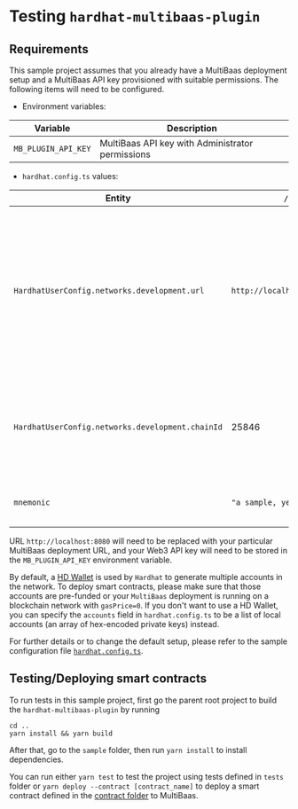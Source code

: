 # Testing `hardhat-multibaas-plugin`

## Requirements

This sample project assumes that you already have a MultiBaas deployment setup and a MultiBaas API key provisioned with suitable permissions. The following items will need to be configured.

- Environment variables:

Variable | Description
----|----
`MB_PLUGIN_API_KEY` | MultiBaas API key with Administrator permissions

- `hardhat.config.ts` values:

Entity | `/sample` Value | Description
----|----|----
`HardhatUserConfig.networks.development.url` | `http://localhost:8080/web3/${apiKey}` | If using the Curvegrid Test Network, the host part of the URL should match your deployment. If using a 3rd party web3 provider (Infura, etc.), replace the entire URL.
`HardhatUserConfig.networks.development.chainId` | 25846 | 2017072401 for Curvegrid Test Network, otherwise the appropriate Chain ID for your blockchain
`mnemonic` | `"a sample, yet simple mnemonic"` | Private key mnemomic for use with Hardhat

URL `http://localhost:8080` will need to be replaced with your particular MultiBaas deployment URL, and your Web3 API key will need to be stored in the `MB_PLUGIN_API_KEY` environment variable.

By default, a [HD Wallet](https://hardhat.org/config/#hd-wallet-config) is used by `Hardhat` to generate multiple accounts in the network. To deploy smart contracts, please make sure that those accounts are pre-funded or your `MultiBaas` deployment is running on a blockchain network with `gasPrice=0`. If you don't want to use a HD Wallet, you can specify the `accounts` field in `hardhat.config.ts` to be a list of local accounts (an array of hex-encoded private keys) instead.

For further details or to change the default setup, please refer to the sample configuration file [`hardhat.config.ts`](./hardhat.config.ts).

## Testing/Deploying smart contracts

To run tests in this sample project, first go the parent root project to build the `hardhat-multibaas-plugin` by running

```shell
cd ..
yarn install && yarn build
```

After that, go to the `sample` folder, then run `yarn install` to install dependencies.

You can run either `yarn test` to test the project using tests defined in `tests` folder or `yarn deploy --contract [contract_name]` to deploy a smart contract defined in the [contract folder](./contracts) to MultiBaas.
